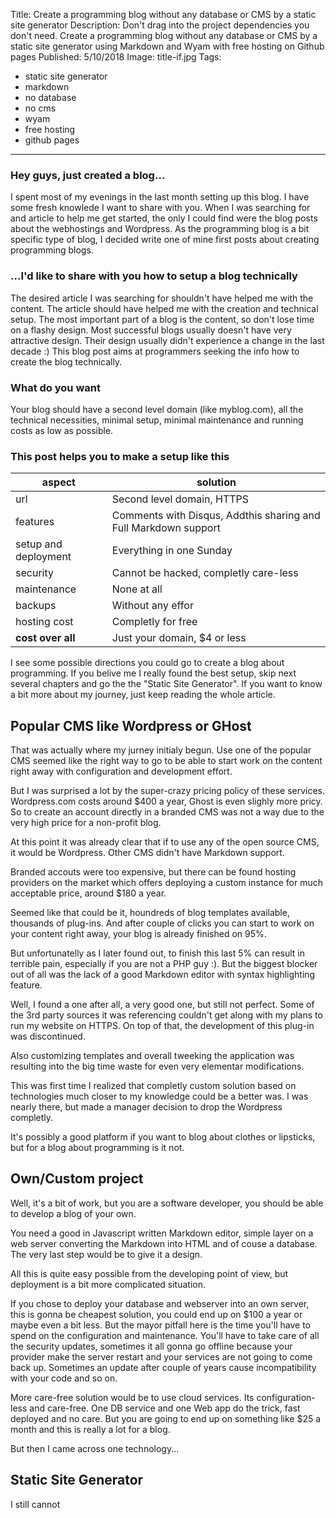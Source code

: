 Title: Create a programming blog without any database or CMS by a static site generator
Description: Don't drag into the project dependencies you don't need. Create a programming blog without any database or CMS by a static site generator using Markdown and Wyam with free hosting on Github pages
Published: 5/10/2018
Image: title-if.jpg
Tags: 
- static site generator
- markdown
- no database
- no cms
- wyam
- free hosting
- github pages
---

### Hey guys, just created a blog...
I spent most of my evenings in the last month setting up this blog. I have some fresh knowlede I want to share with you. When I was searching for and article to help me get started, the only I could find were the blog posts about the webhostings and Wordpress. As the programming blog is a bit specific type of blog, I decided write one of mine first posts about creating programming blogs.  

### ...I'd like to share with you how to setup a blog technically
The desired article I was searching for shouldn't have helped me with the content. The article should have helped me with the creation and technical setup.
The most important part of a blog is the content, so don't lose time on a flashy design.
Most successful blogs usually doesn't have very attractive design. Their design usually didn't experience a change in the last decade :)
This blog post aims at programmers seeking the info how to create the blog technically.

### What do you want
Your blog should have a second level domain (like myblog.com), all the technical necessities, minimal setup, minimal maintenance and running costs as low as possible.

### This post helps you to make a setup like this

| aspect | solution |
|--|--|
| url | Second level domain, HTTPS |
| features | Comments with Disqus, Addthis sharing and Full Markdown support|
| setup and deployment | Everything in one Sunday|
| security | Cannot be hacked, completly care-less|
| maintenance | None at all|
| backups | Without any effor|
| hosting cost | Completly for free|
| **cost over all** | Just your domain, $4 or less



I see some possible directions you could go to create a blog about programming. If you belive me I really found the best setup, skip next several chapters and go the the "Static Site Generator". If you want to know a bit more about my journey, just keep reading the whole article.

## Popular CMS like Wordpress or GHost
That was actually where my jurney initialy begun. Use one of the popular CMS seemed like the right way to go to be able to start work on the content right away with configuration and development effort. 

But I was surprised a lot by the super-crazy pricing policy of these services. Wordpress.com costs around $400 a year, Ghost is even slighly more pricy. So to create an account directly in a branded CMS was not a way due to the very high price for a non-profit blog.

At this point it was already clear that if to use any of the open source CMS, it would be Wordpress. Other CMS didn't have Markdown support.

Branded accouts were too expensive, but there can be found hosting providers on the market which offers deploying a custom instance for much acceptable price, around $180 a year.

Seemed like that could be it, houndreds of blog templates available, thousands of plug-ins. And after couple of clicks you can start to work on your content right away, your blog is already finished on 95%.

But unfortunatelly as I later found out, to finish this last 5% can result in terrible pain, especially if you are not a PHP guy :). But the biggest blocker out of all was the lack of a good Markdown editor with syntax highlighting feature. 

Well, I found a one after all, a very good one, but still not perfect. Some of the 3rd party sources it was referencing couldn't get along with my plans to run my website on HTTPS.
On top of that, the development of this plug-in was discontinued.

Also customizing templates and overall tweeking the application was resulting into the big time waste for even very elementar modifications.

This was first time I realized that completly custom solution based on technologies much closer to my knowledge could be a better was. I was nearly there, but made a manager decision to drop the Wordpress completly.

It's possibly a good platform if you want to blog about clothes or lipsticks, but for a blog about programming is it not.

## Own/Custom project
Well, it's a bit of work, but you are a software developer, you should be able to develop a blog of your own. 

You need a good in Javascript written Markdown editor, simple layer on a web server converting the Markdown into HTML and of couse a database. The very last step would be to give it a design.

All this is quite easy possible from the developing point of view, but deployment is a bit more complicated situation.

If you chose to deploy your database and webserver into an own server, this is gonna be cheapest solution, you could end up on $100 a year or maybe even a bit less. But the mayor pitfall here is the time you'll have to spend on the configuration and maintenance. You'll have to take care of all the security updates, sometimes it all gonna go offline because your provider make the server restart and your services are not going to come back up. Sometimes an update after couple of years cause incompatibility with your code and so on.

More care-free solution would be to use cloud services. Its configuration-less and care-free. One DB service and one Web app do the trick, fast deployed and no care. But you are going to end up on something like $25 a month and this is really a lot for a blog.

But then I came across one technology...

## Static Site Generator
I still cannot 
<!--stackedit_data:
eyJoaXN0b3J5IjpbLTI4OTM2MzY4MywxNzY2MjM4NTgxLDEwOD
g1OTA2ODQsMTI5MDk5OTE2NV19
-->